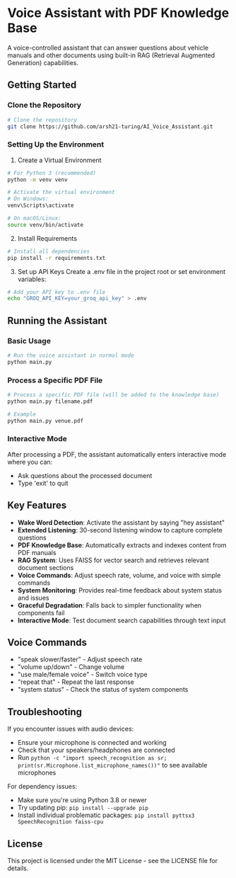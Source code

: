 # Voice Assistant with PDF Knowledge Base

A voice-controlled assistant that can answer questions about vehicle manuals and other documents using built-in RAG (Retrieval Augmented Generation) capabilities.

## Getting Started

### Clone the Repository
```bash
# Clone the repository
git clone https://github.com/arsh21-turing/AI_Voice_Assistant.git
```

### Setting Up the Environment

1. Create a Virtual Environment
```bash
# For Python 3 (recommended)
python -m venv venv

# Activate the virtual environment
# On Windows:
venv\Scripts\activate

# On macOS/Linux:
source venv/bin/activate
```

2. Install Requirements
```bash
# Install all dependencies
pip install -r requirements.txt
```

3. Set up API Keys
Create a .env file in the project root or set environment variables:

```bash
# Add your API key to .env file
echo "GROQ_API_KEY=your_groq_api_key" > .env
```

## Running the Assistant

### Basic Usage
```bash
# Run the voice assistant in normal mode
python main.py
```

### Process a Specific PDF File
```bash
# Process a specific PDF file (will be added to the knowledge base)
python main.py filename.pdf

# Example
python main.py venue.pdf
```

### Interactive Mode
After processing a PDF, the assistant automatically enters interactive mode where you can:
- Ask questions about the processed document
- Type 'exit' to quit

## Key Features

- **Wake Word Detection**: Activate the assistant by saying "hey assistant"
- **Extended Listening**: 30-second listening window to capture complete questions
- **PDF Knowledge Base**: Automatically extracts and indexes content from PDF manuals
- **RAG System**: Uses FAISS for vector search and retrieves relevant document sections
- **Voice Commands**: Adjust speech rate, volume, and voice with simple commands
- **System Monitoring**: Provides real-time feedback about system status and issues
- **Graceful Degradation**: Falls back to simpler functionality when components fail
- **Interactive Mode**: Test document search capabilities through text input

## Voice Commands

- "speak slower/faster" - Adjust speech rate
- "volume up/down" - Change volume
- "use male/female voice" - Switch voice type
- "repeat that" - Repeat the last response
- "system status" - Check the status of system components

## Troubleshooting

If you encounter issues with audio devices:
- Ensure your microphone is connected and working
- Check that your speakers/headphones are connected
- Run `python -c "import speech_recognition as sr; print(sr.Microphone.list_microphone_names())"` to see available microphones

For dependency issues:
- Make sure you're using Python 3.8 or newer
- Try updating pip: `pip install --upgrade pip`
- Install individual problematic packages: `pip install pyttsx3 SpeechRecognition faiss-cpu`

## License

This project is licensed under the MIT License - see the LICENSE file for details.